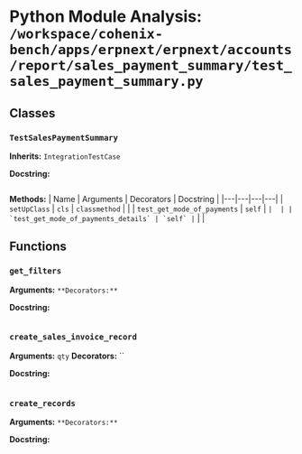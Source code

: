 # Python Module Analysis: `/workspace/cohenix-bench/apps/erpnext/erpnext/accounts/report/sales_payment_summary/test_sales_payment_summary.py`

## Classes

### `TestSalesPaymentSummary`
**Inherits:** `IntegrationTestCase`


**Docstring:**
```

```

**Methods:**
| Name | Arguments | Decorators | Docstring |
|---|---|---|---|
| `setUpClass` | `cls` | `classmethod` |  |
| `test_get_mode_of_payments` | `self` | `` |  |
| `test_get_mode_of_payments_details` | `self` | `` |  |





## Functions

### `get_filters`
**Arguments:** ``
**Decorators:** ``

**Docstring:**
```

```
### `create_sales_invoice_record`
**Arguments:** `qty`
**Decorators:** ``

**Docstring:**
```

```
### `create_records`
**Arguments:** ``
**Decorators:** ``

**Docstring:**
```

```

